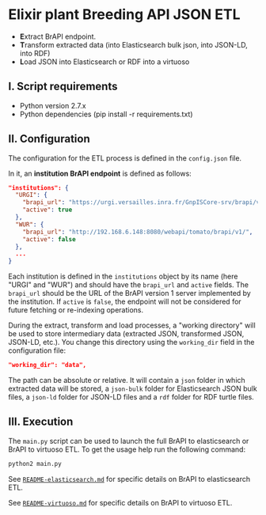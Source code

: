 Elixir plant Breeding API JSON ETL
==================================

- **E**xtract BrAPI endpoint.
- **T**ransform extracted data (into Elasticsearch bulk json, into JSON-LD, into RDF)
- **L**oad JSON into Elasticsearch or RDF into a virtuoso

## I. Script requirements

- Python version 2.7.x
- Python dependencies (pip install -r requirements.txt)

## II. Configuration

The configuration for the ETL process is defined in the `config.json` file.

In it, an **institution BrAPI endpoint** is defined as follows:

```json
"institutions": {
  "URGI": {
    "brapi_url": "https://urgi.versailles.inra.fr/GnpISCore-srv/brapi/v1/",
    "active": true
  },
  "WUR": {
    "brapi_url": "http://192.168.6.148:8080/webapi/tomato/brapi/v1/",
    "active": false
  },
  ...
}
```

Each institution is defined in the `institutions` object by its name (here "URGI" and "WUR") and should have the `brapi_url` and `active` fields.
The `brapi_url` should be the URL of the BrAPI version 1 server implemented by the institution.
If `active` is `false`, the endpoint will not be considered for future fetching or re-indexing operations.

During the extract, transform and load processes, a "working directory" will be used to store intermediary data (extracted JSON, transformed JSON, JSON-LD, etc.).
You change this directory using the `working_dir` field in the configuration file:

```json
"working_dir": "data",
```

The path can be absolute or relative. It will contain a `json` folder in which extracted data will be stored, a `json-bulk` folder for Elasticsearch JSON bulk files, a `json-ld` folder for JSON-LD files and a `rdf` folder for RDF turtle files.

## III. Execution

The `main.py` script can be used to launch the full BrAPI to elasticsearch or BrAPI to virtuoso ETL. To get the usage help run the following command:

```sh
python2 main.py
```

See [`README-elasticsearch.md`](README-elasticsearch.md) for specific details on BrAPI to elasticsearch ETL.

See [`README-virtuoso.md`](README-virtuoso.md) for specific details on BrAPI to virtuoso ETL.
